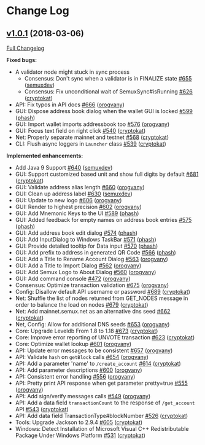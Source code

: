 # Change Log

## [v1.0.1](https://github.com/semuxproject/semux/tree/v1.0.1) (2018-03-06)
[Full Changelog](https://github.com/semuxproject/semux/compare/v1.0.0...v1.0.1)

**Fixed bugs:**

- A validator node might stuck in sync process
    - Consensus: Don't sync when a validator is in FINALIZE state [\#655](https://github.com/semuxproject/semux/pull/655) ([semuxdev](https://github.com/semuxdev))
    - Consensus: Fix unconditional wait of SemuxSync\#isRunning [\#626](https://github.com/semuxproject/semux/pull/626) ([cryptokat](https://github.com/cryptokat))   
- API: Fix typos in API docs [\#666](https://github.com/semuxproject/semux/pull/666) ([orogvany](https://github.com/orogvany))
- GUI: Dispose address book dialog when the wallet GUI is locked [\#599](https://github.com/semuxproject/semux/pull/599) ([phash](https://github.com/phash))
- GUI: Import wallet imports addressbook too [\#576](https://github.com/semuxproject/semux/pull/576) ([orogvany](https://github.com/orogvany))
- GUI: Focus text field on right click [\#540](https://github.com/semuxproject/semux/pull/540) ([cryptokat](https://github.com/cryptokat))
- Net: Properly separate mainnet and testnet [\#568](https://github.com/semuxproject/semux/pull/568) ([cryptokat](https://github.com/cryptokat))
- CLI: Flush async loggers in `Launcher` class [\#539](https://github.com/semuxproject/semux/pull/539) ([cryptokat](https://github.com/cryptokat))

**Implemented enhancements:**

- Add Java 9 Support  [\#640](https://github.com/semuxproject/semux/pull/640) ([semuxdev](https://github.com/semuxdev))
- GUI: Support customized based unit and show full digits by default [\#681](https://github.com/semuxproject/semux/pull/681) ([cryptokat](https://github.com/cryptokat))
- GUI: Validate address alias length [\#660](https://github.com/semuxproject/semux/pull/660) ([orogvany](https://github.com/orogvany))
- GUI: Clean up address label [\#630](https://github.com/semuxproject/semux/pull/630) ([semuxdev](https://github.com/semuxdev))
- GUI: Update to new logo [\#606](https://github.com/semuxproject/semux/pull/606) ([orogvany](https://github.com/orogvany))
- GUI: Render to highest precision [\#602](https://github.com/semuxproject/semux/pull/602) ([orogvany](https://github.com/orogvany))
- GUI: Add Mnemonic Keys to the UI [\#589](https://github.com/semuxproject/semux/pull/589) ([phash](https://github.com/phash))
- GUI: Added feedback for empty names on address book entries [\#575](https://github.com/semuxproject/semux/pull/575) ([phash](https://github.com/phash))
- GUI: Add address book edit dialog [\#574](https://github.com/semuxproject/semux/pull/574) ([phash](https://github.com/phash))
- GUI: Add InputDialog to Windows TaskBar [\#571](https://github.com/semuxproject/semux/pull/571) ([phash](https://github.com/phash))
- GUI: Provide detailed tooltip for Data input [\#570](https://github.com/semuxproject/semux/pull/570) ([phash](https://github.com/phash))
- GUI: Add prefix to address in generated QR Code [\#566](https://github.com/semuxproject/semux/pull/566) ([phash](https://github.com/phash))
- GUI: Add a Title to Rename Account Dialog [\#563](https://github.com/semuxproject/semux/pull/563) ([orogvany](https://github.com/orogvany))
- GUI: Add a Title to Import Dialog [\#562](https://github.com/semuxproject/semux/pull/562) ([orogvany](https://github.com/orogvany))
- GUI: Add Semux Logo to About Dialog [\#560](https://github.com/semuxproject/semux/pull/560) ([orogvany](https://github.com/orogvany))
- GUI: Add command console [\#472](https://github.com/semuxproject/semux/pull/472) ([orogvany](https://github.com/orogvany))
- Consensus: Optimize transaction validation [\#675](https://github.com/semuxproject/semux/pull/675) ([orogvany](https://github.com/orogvany))
- Config: Disallow default API username or password [\#689](https://github.com/semuxproject/semux/pull/689) ([cryptokat](https://github.com/cryptokat))
- Net: Shuffle the list of nodes returned from GET\_NODES message in order to balance the load on nodes [\#679](https://github.com/semuxproject/semux/pull/679) ([cryptokat](https://github.com/cryptokat))
- Net: Add mainnet.semux.net as an alternative dns seed [\#662](https://github.com/semuxproject/semux/pull/662) ([cryptokat](https://github.com/cryptokat))
- Net, Config: Allow for additional DNS seeds [\#653](https://github.com/semuxproject/semux/pull/653) ([orogvany](https://github.com/orogvany))
- Core: Upgrade Leveldb From 1.8 to 1.18 [\#673](https://github.com/semuxproject/semux/pull/673) ([cryptokat](https://github.com/cryptokat))
- Core: Improve error reporting of UNVOTE transaction [\#623](https://github.com/semuxproject/semux/pull/623) ([cryptokat](https://github.com/cryptokat))
- Core: Optimize wallet lookup [\#601](https://github.com/semuxproject/semux/pull/601) ([orogvany](https://github.com/orogvany))
- API: Update error messages to be consistent [\#657](https://github.com/semuxproject/semux/pull/657) ([orogvany](https://github.com/orogvany))
- API: Validate `hash` on `getBlock` calls [\#654](https://github.com/semuxproject/semux/pull/654) ([orogvany](https://github.com/orogvany))
- API: Add a parameter 'name' to `/create_account` [\#614](https://github.com/semuxproject/semux/pull/614) ([cryptokat](https://github.com/cryptokat))
- API: Add parameter descriptions [\#600](https://github.com/semuxproject/semux/pull/600) ([orogvany](https://github.com/orogvany))
- API: Consistent error handling [\#556](https://github.com/semuxproject/semux/pull/556) ([orogvany](https://github.com/orogvany))
- API: Pretty print API response when get parameter pretty=true [\#555](https://github.com/semuxproject/semux/pull/555) ([orogvany](https://github.com/orogvany))
- API: Add sign/verify messages calls [\#549](https://github.com/semuxproject/semux/pull/549) ([orogvany](https://github.com/orogvany))
- API: Add a data field `transactionCount` to the response of `/get_account` API [\#543](https://github.com/semuxproject/semux/pull/543) ([cryptokat](https://github.com/cryptokat))
- API: Add data field TransactionType\#blockNumber [\#526](https://github.com/semuxproject/semux/pull/526) ([cryptokat](https://github.com/cryptokat))
- Tools: Upgrade Jackson to 2.9.4 [\#605](https://github.com/semuxproject/semux/pull/605) ([cryptokat](https://github.com/cryptokat))
- Windows: Detect Installation of Microsoft Visual C++ Redistributable Package Under Windows Platform [\#531](https://github.com/semuxproject/semux/pull/531) ([cryptokat](https://github.com/cryptokat))
